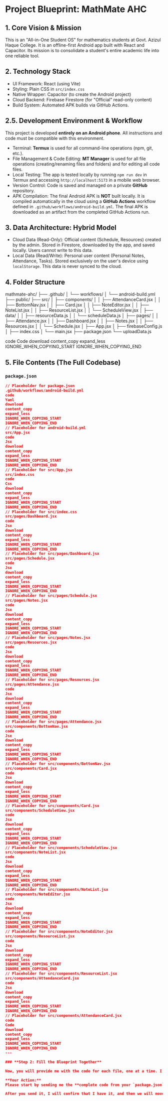

# Project Blueprint: MathMate AHC

## 1. Core Vision & Mission
This is an "All-in-One Student OS" for mathematics students at Govt. Azizul Haque College. It is an offline-first Android app built with React and Capacitor. Its mission is to consolidate a student's entire academic life into one reliable tool.

## 2. Technology Stack
*   UI Framework: React (using Vite)
*   Styling: Plain CSS in `src/index.css`
*   Native Wrapper: Capacitor (to create the Android project)
*   Cloud Backend: Firebase Firestore (for "Official" read-only content)
*   Build System: Automated APK builds via GitHub Actions.

## 2.5. Development Environment & Workflow
This project is developed **entirely on an Android phone**. All instructions and code must be compatible with this environment.
*   Terminal: **Termux** is used for all command-line operations (npm, git, etc.).
*   File Management & Code Editing: **MT Manager** is used for all file operations (creating/renaming files and folders) and for editing all code files.
*   Local Testing: The app is tested locally by running `npm run dev` in Termux and accessing `http://localhost:5173` in a mobile web browser.
*   Version Control: Code is saved and managed on a private **GitHub** repository.
*   APK Compilation: The final Android APK is **NOT** built locally. It is compiled automatically in the cloud using a **GitHub Actions** workflow defined in `.github/workflows/android-build.yml`. The final APK is downloaded as an artifact from the completed GitHub Actions run.

## 3. Data Architecture: Hybrid Model
*   Cloud Data (Read-Only): Official content (Schedule, Resources) created by the admin. Stored in Firestore, downloaded by the app, and saved locally. Users cannot write to this data.
*   Local Data (Read/Write): Personal user content (Personal Notes, Attendance, Tasks). Stored exclusively on the user's device using `localStorage`. This data is never synced to the cloud.

## 4. Folder Structure

mathmate-ahc/
├── .github/
│ └── workflows/
│ └── android-build.yml
├── public/
├── src/
│ ├── components/
│ │ ├── AttendanceCard.jsx
│ │ ├── BottomNav.jsx
│ │ ├── Card.jsx
│ │ ├── NoteEditor.jsx
│ │ ├── NoteList.jsx
│ │ ├── ResourceList.jsx
│ │ └── ScheduleView.jsx
│ ├── data/
│ │ ├── resourceData.js
│ │ └── scheduleData.js
│ ├── pages/
│ │ ├── Attendance.jsx
│ │ ├── Dashboard.jsx
│ │ ├── Notes.jsx
│ │ ├── Resources.jsx
│ │ └── Schedule.jsx
│ ├── App.jsx
│ ├── firebaseConfig.js
│ ├── index.css
│ └── main.jsx
├── package.json
└── uploadData.js

code
Code
download
content_copy
expand_less
IGNORE_WHEN_COPYING_START
IGNORE_WHEN_COPYING_END
## 5. File Contents (The Full Codebase)

### `package.json`
```json
// Placeholder for package.json
.github/workflows/android-build.yml
code
Yaml
download
content_copy
expand_less
IGNORE_WHEN_COPYING_START
IGNORE_WHEN_COPYING_END
// Placeholder for android-build.yml
src/App.jsx
code
Jsx
download
content_copy
expand_less
IGNORE_WHEN_COPYING_START
IGNORE_WHEN_COPYING_END
// Placeholder for src/App.jsx
src/index.css
code
Css
download
content_copy
expand_less
IGNORE_WHEN_COPYING_START
IGNORE_WHEN_COPYING_END
// Placeholder for src/index.css
src/pages/Dashboard.jsx
code
Jsx
download
content_copy
expand_less
IGNORE_WHEN_COPYING_START
IGNORE_WHEN_COPYING_END
// Placeholder for src/pages/Dashboard.jsx
src/pages/Schedule.jsx
code
Jsx
download
content_copy
expand_less
IGNORE_WHEN_COPYING_START
IGNORE_WHEN_COPYING_END
// Placeholder for src/pages/Schedule.jsx
src/pages/Notes.jsx
code
Jsx
download
content_copy
expand_less
IGNORE_WHEN_COPYING_START
IGNORE_WHEN_COPYING_END
// Placeholder for src/pages/Notes.jsx
src/pages/Resources.jsx
code
Jsx
download
content_copy
expand_less
IGNORE_WHEN_COPYING_START
IGNORE_WHEN_COPYING_END
// Placeholder for src/pages/Resources.jsx
src/pages/Attendance.jsx
code
Jsx
download
content_copy
expand_less
IGNORE_WHEN_COPYING_START
IGNORE_WHEN_COPYING_END
// Placeholder for src/pages/Attendance.jsx
src/components/BottomNav.jsx
code
Jsx
download
content_copy
expand_less
IGNORE_WHEN_COPYING_START
IGNORE_WHEN_COPYING_END
// Placeholder for src/components/BottomNav.jsx
src/components/Card.jsx
code
Jsx
download
content_copy
expand_less
IGNORE_WHEN_COPYING_START
IGNORE_WHEN_COPYING_END
// Placeholder for src/components/Card.jsx
src/components/ScheduleView.jsx
code
Jsx
download
content_copy
expand_less
IGNORE_WHEN_COPYING_START
IGNORE_WHEN_COPYING_END
// Placeholder for src/components/ScheduleView.jsx
src/components/NoteList.jsx
code
Jsx
download
content_copy
expand_less
IGNORE_WHEN_COPYING_START
IGNORE_WHEN_COPYING_END
// Placeholder for src/components/NoteList.jsx
src/components/NoteEditor.jsx
code
Jsx
download
content_copy
expand_less
IGNORE_WHEN_COPYING_START
IGNORE_WHEN_COPYING_END
// Placeholder for src/components/NoteEditor.jsx
src/components/ResourceList.jsx
code
Jsx
download
content_copy
expand_less
IGNORE_WHEN_COPYING_START
IGNORE_WHEN_COPYING_END
// Placeholder for src/components/ResourceList.jsx
src/components/AttendanceCard.jsx
code
Jsx
download
content_copy
expand_less
IGNORE_WHEN_COPYING_START
IGNORE_WHEN_COPYING_END
// Placeholder for src/components/AttendanceCard.jsx
code
Code
download
content_copy
expand_less
IGNORE_WHEN_COPYING_START
IGNORE_WHEN_COPYING_END
---

### **Step 2: Fill the Blueprint Together**

Now, you will provide me with the code for each file, one at a time. I will then have the full context in our conversation.

**Your Action:**
Please start by sending me the **complete code from your `package.json` file**.

After you send it, I will confirm that I have it, and then we will move to the next file on the list. This way, we build the full context together without any errors.